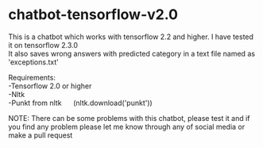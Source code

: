 # chatbot-tensorflow-v2.0

This is a chatbot which works with tensorflow 2.2 and higher. I have tested it on tensorflow 2.3.0<br>
It also saves wrong answers with predicted category in a text file named as 'exceptions.txt'

Requirements:<br>
-Tensorflow 2.0 or higher<br>
-Nltk<br>
-Punkt from nltk &nbsp;&nbsp;&nbsp;&nbsp; (nltk.download('punkt'))

NOTE: There can be some problems with this chatbot, please test it and if you find any problem please let me know through any of social media or make a pull request

